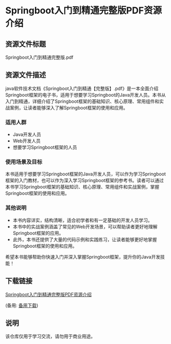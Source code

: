 # Springboot入门到精通完整版PDF资源介绍

## 资源文件标题
Springboot入门到精通完整版.pdf

## 资源文件描述
java软件技术文档《Springboot入门到精通【完整版】.pdf》是一本全面介绍Springboot框架的电子书，适用于想要学习Springboot的Java开发人员。本书从入门到精通，详细介绍了Springboot框架的基础知识、核心原理、常用组件和实战案例，让读者能够深入了解Springboot框架的使用和应用。

### 适用人群
- Java开发人员
- Web开发人员
- 想要学习Springboot框架的人员

### 使用场景及目标
本书适用于想要学习Springboot框架的Java开发人员，可以作为学习Springboot框架的入门教材，也可以作为深入学习Springboot框架的参考书。读者可以通过本书学习Springboot框架的基础知识、核心原理、常用组件和实战案例，掌握Springboot框架的使用和应用。

### 其他说明
- 本书内容详实，结构清晰，适合初学者和有一定基础的开发人员学习。
- 本书中的实战案例涵盖了常见的Web开发场景，可以帮助读者更好地理解Springboot框架的应用。
- 此外，本书还提供了大量的代码示例和实践练习，让读者能够更好地掌握Springboot框架的使用和应用。

希望本书能够帮助你快速入门并深入掌握Springboot框架，提升你的Java开发技能！

## 下载链接
[Springboot入门到精通完整版PDF资源介绍](https://pan.quark.cn/s/1f5405791f6b) 

(备用: [备用下载](https://pan.baidu.com/s/17AWUoYBToxSAAVpiz4CyQg?pwd=1234))

## 说明

该仓库仅用于学习交流，请勿用于商业用途。
